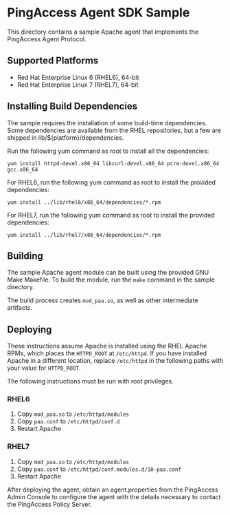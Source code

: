 # PingAccess Agent SDK Sample #

This directory contains a sample Apache agent that implements the PingAccess
Agent Protocol.

## Supported Platforms ##

- Red Hat Enterprise Linux 6 (RHEL6), 64-bit
- Red Hat Enterprise Linux 7 (RHEL7), 64-bit

## Installing Build Dependencies ##

The sample requires the installation of some build-time dependencies. Some 
dependencies are available from the RHEL repositories, but a few are shipped
in lib/${platform}/dependencies.

Run the following yum command as root to install all the dependencies:

    yum install httpd-devel.x86_64 libcurl-devel.x86_64 pcre-devel.x86_64 gcc.x86_64

For RHEL6, run the following yum command as root to install the provided dependencies:

    yum install ../lib/rhel6/x86_64/dependencies/*.rpm

For RHEL7, run the following yum command as root to install the provided dependencies:

    yum install ../lib/rhel7/x86_64/dependencies/*.rpm

## Building ##

The sample Apache agent module can be built using the provided GNU Make
Makefile. To build the module, run the ``make`` command in the sample directory.

The build process creates ``mod_paa.so``, as well as other intermediate
artifacts.

## Deploying ##

These instructions assume Apache is installed using the RHEL Apache RPMs, which
places the ``HTTPD_ROOT`` at ``/etc/httpd``. If you have installed Apache in a
different location, replace ``/etc/httpd`` in the following paths with your
value for ``HTTPD_ROOT``.

The following instructions must be run with root privileges.

### RHEL6 ###

1. Copy ``mod_paa.so`` to ``/etc/httpd/modules``
2. Copy ``paa.conf`` to ``/etc/httpd/conf.d``
3. Restart Apache

### RHEL7 ###

1. Copy ``mod_paa.so`` to ``/etc/httpd/modules``
2. Copy ``paa.conf`` to ``/etc/httpd/conf.modules.d/10-paa.conf``
3. Restart Apache

After deploying the agent, obtain an agent.properties from the PingAccess Admin
Console to configure the agent with the details necessary to contact the
PingAccess Policy Server.
